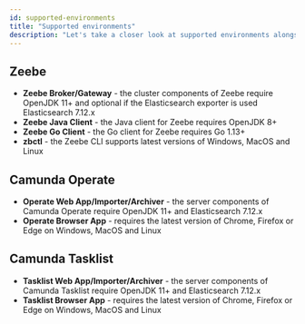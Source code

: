 ```yaml
---
id: supported-environments
title: "Supported environments"
description: "Let's take a closer look at supported environments alongside Zeebe, Operate, and Tasklist."
---
```


## Zeebe

- **Zeebe Broker/Gateway** - the cluster components of Zeebe require OpenJDK 11+
  and optional if the Elasticsearch exporter is used Elasticsearch 7.12.x
- **Zeebe Java Client** - the Java client for Zeebe requires OpenJDK 8+
- **Zeebe Go Client** - the Go client for Zeebe requires Go 1.13+
- **zbctl** - the Zeebe CLI supports latest versions of Windows, MacOS and Linux

## Camunda Operate

- **Operate Web App/Importer/Archiver** - the server components of Camunda
  Operate require OpenJDK 11+ and Elasticsearch 7.12.x
- **Operate Browser App** - requires the latest version of Chrome, Firefox or
  Edge on Windows, MacOS and Linux
  
## Camunda Tasklist

- **Tasklist Web App/Importer/Archiver** - the server components of Camunda
  Tasklist require OpenJDK 11+ and Elasticsearch 7.12.x
- **Tasklist Browser App** - requires the latest version of Chrome, Firefox or
  Edge on Windows, MacOS and Linux
